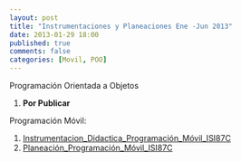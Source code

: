 ```yaml
---
layout: post
title: "Instrumentaciones y Planeaciones Ene -Jun 2013"
date: 2013-01-29 18:00
published: true
comments: false
categories: [Movil, POO]
---
```

<p>Programación Orientada a Objetos</p>
<ol>
<li><strong>Por Publicar</strong></li>
</ol>
<p>Programación Móvil:</p>
<ol>
<li><a href="http://jaimedm.files.wordpress.com/2013/01/insdidactica_progrmacic3b3n_mc3b3vil_isi87c.pdf">Instrumentacion_Didactica_Programación_Móvil_ISI87C</a></li>
<li><a href="http://jaimedm.files.wordpress.com/2013/01/planeacic3b3n_programacic3b3n_mc3b3vil_isi87c.pdf">Planeación_Programación_Móvil_ISI87C</a></li>
</ol>
